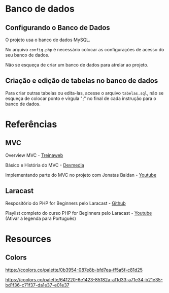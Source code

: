 # Banco de dados

## Configurando o Banco de Dados

O projeto usa o banco de dados MySQL.

No arquivo `config.php` é necessário colocar as configurações de acesso do seu banco de dados.

Não se esqueça de criar um banco de dados para atrelar ao projeto.

## Criação e edição de tabelas no banco de dados

Para criar outras tabelas ou edita-las, acesse o arquivo `tabelas.sql`, não se esqueça de colocar ponto e vírgula ";" no final de cada instrução para o banco de dados.

# Referências

## MVC

Overview MVC - [Treinaweb](https://www.treinaweb.com.br/blog/o-que-e-mvc)

Básico e História do MVC - [Devmedia](https://www.devmedia.com.br/introducao-ao-padrao-mvc/29308)

Implementando parte do MVC no projeto com Jonatas Baldan - [Youtube](https://www.youtube.com/watch?v=HiTurCuOouM)

## Laracast

Respositório do PHP for Beginners pelo Laracast - [Github](https://github.com/laracasts/PHP-For-Beginners-Series/tree/main)

Playlist completo do curso PHP for Beginners pelo Laracast - [Youtube](https://www.youtube.com/playlist?list=PL3VM-unCzF8ipG50KDjnzhugceoSG3RTC) (Ativar a legenda para Português)

# Resources

## Colors

https://coolors.co/palette/0b3954-087e8b-bfd7ea-ff5a5f-c81d25

https://coolors.co/palette/641220-6e1423-85182a-a11d33-a71e34-b21e35-bd1f36-c71f37-da1e37-e01e37
